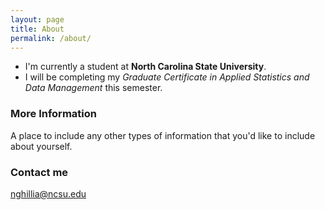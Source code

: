 ```yaml
---
layout: page
title: About
permalink: /about/
---
```


* I'm currently a student at **North Carolina State University**.  
* I will be completing my *Graduate Certificate in Applied Statistics and Data Management* this semester. 

### More Information

A place to include any other types of information that you'd like to include about yourself.

### Contact me

[nghillia@ncsu.edu](mailto:nghillia@ncsu.edu)
